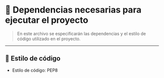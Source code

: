 # 🔧 Dependencias necesarias para ejecutar el proyecto

> En este archivo se especificarán las dependencias y el estilo de código utilizado en el proyecto.

---

## 📝 Estilo de código
- Estilo de código: PEP8